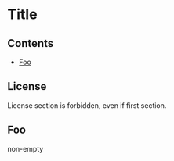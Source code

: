 # Title

## Contents

- [Foo](#foo)

## License

License section is forbidden, even if first section.

## Foo

non-empty
